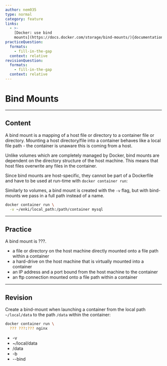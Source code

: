 ```yaml
---
author: nem035
type: normal
category: feature
links:
  - >-
    [Docker: use bind
    mounts](https://docs.docker.com/storage/bind-mounts/){documentation}
practiceQuestion:
  formats:
    - fill-in-the-gap
  context: relative
revisionQuestion:
  formats:
    - fill-in-the-gap
  context: relative
---
```


# Bind Mounts


---

## Content

A bind mount is a mapping of a host file or directory to a container file or directory. Mounting a host directory/file into a container behaves like a local file path - the container is unaware this is coming from a host.

Unlike volumes which are completely managed by Docker, bind mounts are dependent on the directory structure of the host machine. This means that host files overwrite any files in the container.

Since bind mounts are host-specific, they cannot be part of a Dockerfile and have to be used at run-time with `docker container run`:

Similarly to volumes, a bind mount is created with the `-v` flag, but with bind-mounts we pass in a full path instead of a name.

```bash
docker container run \
  -v ~/enki/local_path:/path/container mysql
```


---

## Practice

A bind mount is ???.

- a file or directory on the host machine directly mounted onto a file path within a container
- a hard-drive on the host machine that is virtually mounted into a container
- an IP address and a port bound from the host machine to the container
- an ftp connection mounted onto a file path within a container


---

## Revision

Create a bind-mount when launching a container from the local path `~/local/data` to the path `/data` within the container:

```bash
docker container run \
  ??? ???:??? nginx
```

- -v
- ~/local/data
- /data
- -b
- --bind
